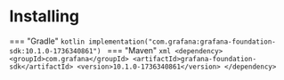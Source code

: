 # Installing

=== "Gradle"
    ```kotlin
    implementation("com.grafana:grafana-foundation-sdk:10.1.0-1736340861")
    ```
=== "Maven"
    ```xml
    <dependency>
        <groupId>com.grafana</groupId>
        <artifactId>grafana-foundation-sdk</artifactId>
        <version>10.1.0-1736340861</version>
    </dependency>
    ```
